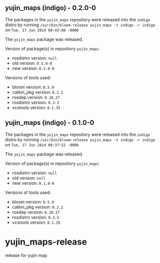 ## yujin_maps (indigo) - 0.2.0-0

The packages in the `yujin_maps` repository were released into the `indigo` distro by running `/usr/bin/bloom-release yujin_maps -t indigo -r indigo` on `Tue, 17 Jun 2014 00:43:08 -0000`

The `yujin_maps` package was released.

Version of package(s) in repository `yujin_maps`:
- rosdistro version: `null`
- old version: `0.1.0-0`
- new version: `0.2.0-0`

Versions of tools used:
- bloom version: `0.5.9`
- catkin_pkg version: `0.2.2`
- rosdep version: `0.10.27`
- rosdistro version: `0.3.5`
- vcstools version: `0.1.35`


## yujin_maps (indigo) - 0.1.0-0

The packages in the `yujin_maps` repository were released into the `indigo` distro by running `/usr/bin/bloom-release yujin_maps -t indigo -r indigo` on `Tue, 17 Jun 2014 00:37:52 -0000`

The `yujin_maps` package was released.

Version of package(s) in repository `yujin_maps`:
- rosdistro version: `null`
- old version: `null`
- new version: `0.1.0-0`

Versions of tools used:
- bloom version: `0.5.9`
- catkin_pkg version: `0.2.2`
- rosdep version: `0.10.27`
- rosdistro version: `0.3.5`
- vcstools version: `0.1.35`


yujin_maps-release
==================

release for yujin map 